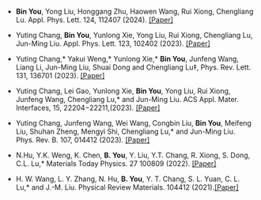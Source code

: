 - <strong>Bin You</strong>, Yong Liu, Honggang Zhu, Haowen Wang, Rui Xiong, Chengliang Lu. Appl. Phys. Lett. 124, 112407 (2024).  [[Paper]](https://doi.org/10.1063/5.0189352) 

- Yuting Chang, <strong>Bin You</strong>, Yunlong Xie, Yong Liu, Rui Xiong, Chengliang Lu, Jun-Ming Liu. Appl. Phys. Lett. 123, 102402 (2023). [[Paper]](https://doi.org/10.1063/5.0163761)

- Yuting Chang,* Yakui Weng,* Yunlong Xie,* <strong>Bin You</strong>, Junfeng Wang, Liang Li, Jun-Ming Liu, Shuai Dong and Chengliang Lu‡, Phys. Rev. Lett. 131, 136701 (2023). [[Paper]](https://doi.org/10.1103/PhysRevLett.131.136701) 

- Yuting Chang, Lei Gao, Yunlong Xie, <strong>Bin You</strong>, Yong Liu, Rui Xiong, Junfeng Wang, Chengliang Lu,* and Jun-Ming Liu. ACS Appl. Mater. Interfaces, 15, 22204−22211,(2023). [[Paper]](https://pubs.acs.org/doi/10.1021/acsami.3c00518)

- Yuting Chang, Junfeng Wang, Wei Wang, Congbin Liu, <strong>Bin You</strong>, Meifeng Liu, Shuhan Zheng, Mengyi Shi, Chengliang Lu,* and Jun-Ming Liu. Phys. Rev. B. 107, 014412 (2023). [[Paper]](https://doi.org/10.1103/PhysRevB.107.014412)

- N.Hu, Y.K. Weng, K. Chen, <strong>B. You</strong>, Y. Liu, Y.T. Chang, R. Xiong, S. Dong, C.L. Lu,* Materials Today Physics. 27 100809 (2022). [[Paper]](https://linkinghub.elsevier.com/retrieve/pii/S2542529322002073)

- H. W. Wang, L. Y. Zhang, N. Hu, <strong>B. You</strong>, Y. T. Chang, S. L. Yuan, C. L. Lu,* and J.-M. Liu. Physical Review Materials. 104412 (2021).[[Paper]](https://doi.org/10.1103/PhysRevMaterials.5.104412)
